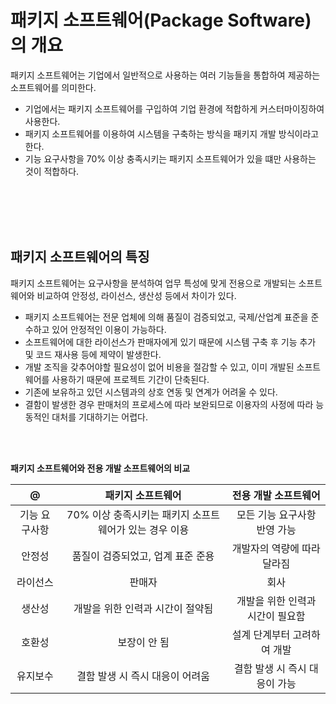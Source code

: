# 패키지 소프트웨어(Package Software)의 개요
패키지 소프트웨어는 기업에서 일반적으로 사용하는 여러 기능들을 통합하여 제공하는 소프트웨어를 의미한다.
- 기업에서는 패키지 소프트웨어를 구입하여 기업 환경에 적합하게 커스터마이징하여 사용한다.
- 패키지 소프트웨어를 이용하여 시스템을 구축하는 방식을 패키지 개발 방식이라고 한다.
- 기능 요구사항을 70% 이상 충족시키는 패키지 소프트웨어가 있을 떄만 사용하는 것이 적합하다.

<br>
<br>
<br>
<br>

## 패키지 소프트웨어의 특징
패키지 소프트웨어는 요구사항을 분석하여 업무 특성에 맞게 전용으로 개발되는 소프트웨어와 비교하여 안정성, 라이선스, 생산성 등에서 차이가 있다.
- 패키지 소프트웨어는 전문 업체에 의해 품질이 검증되었고, 국제/산업계 표준을 준수하고 있어 안정적인 이용이 가능하다.
- 소프트웨어에 대한 라이선스가 판매자에게 있기 때문에 시스템 구축 후 기능 추가 및 코드 재사용 등에 제약이 발생한다.
- 개발 조직을 갖추어야할 필요성이 없어 비용을 절감할 수 있고, 이미 개발된 소프트웨어를 사용하기 때문에 프로젝트 기간이 단축된다.
- 기존에 보유하고 있던 시스템과의 상호 연동 및 연계가 어려울 수 있다.
- 결함이 발생한 경우 판매처의 프로세스에 따라 보완되므로 이용자의 사정에 따라 능동적인 대처를 기대하기는 어렵다.

<br>
<br>

**패키지 소프트웨어와 전용 개발 소프트웨어의 비교**   

@|패키지 소프트웨어|전용 개발 소프트웨어
:---:|:---:|:---:
기능 요구사항|70% 이상 충족시키는 패키지 소프트웨어가 있는 경우 이용|모든 기능 요구사항 반영 가능
안정성|품질이 검증되었고, 업계 표준 준용|개발자의 역량에 따라 달라짐
라이선스|판매자|회사
생산성|개발을 위한 인력과 시간이 절약됨|개발을 위한 인력과 시간이 필요함
호환성|보장이 안 됨|설계 단계부터 고려하여 개발
유지보수|결함 발생 시 즉시 대응이 어려움|결함 발생 시 즉시 대응이 가능


